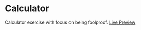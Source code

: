 # Calculator
Calculator exercise with focus on being foolproof.
[Live Preview](https://basementwoodworker.github.io/Calculator-exercise/)